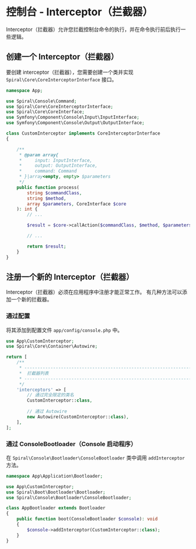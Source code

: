 # 控制台 - Interceptor（拦截器）

Interceptor（拦截器）允许您拦截控制台命令的执行，并在命令执行前后执行一些逻辑。

## 创建一个 Interceptor（拦截器）

要创建 interceptor（拦截器），您需要创建一个类并实现 `Spiral\Core\CoreInterceptorInterface` 接口。

```php
namespace App;

use Spiral\Console\Command;
use Spiral\Core\CoreInterceptorInterface;
use Spiral\Core\CoreInterface;
use Symfony\Component\Console\Input\InputInterface;
use Symfony\Component\Console\Output\OutputInterface;

class CustomInterceptor implements CoreInterceptorInterface
{

    /**
     * @param array{
     *     input: InputInterface, 
     *     output: OutputInterface, 
     *     command: Command
     * }|array<empty, empty> $parameters
     */
    public function process(
        string $commandClass, 
        string $method, 
        array $parameters, CoreInterface $core
    ): int {
        // ...

        $result = $core->callAction($commandClass, $method, $parameters);

        // ...

        return $result;
    }
}
```

## 注册一个新的 Interceptor（拦截器）

Interceptor（拦截器）必须在应用程序中注册才能正常工作。 有几种方法可以添加一个新的拦截器。

### 通过配置

将其添加到配置文件 `app/config/console.php` 中。

```php
use App\CustomInterceptor;
use Spiral\Core\Container\Autowire;

return [    
    /**
     * -------------------------------------------------------------------------
     *  拦截器列表
     * -------------------------------------------------------------------------
     */
    'interceptors' => [
        // 通过完全限定的类名
        CustomInterceptor::class,
        
        // 通过 Autowire
        new Autowire(CustomInterceptor::class),
    ],
];
```

### 通过 ConsoleBootloader（Console 启动程序）

在 `Spiral\Console\Bootloader\ConsoleBootloader` 类中调用 `addInterceptor` 方法。

```php
namespace App\Application\Bootloader;

use App\CustomInterceptor;
use Spiral\Boot\Bootloader\Bootloader;
use Spiral\Console\Bootloader\ConsoleBootloader;

class AppBootloader extends Bootloader
{
    public function boot(ConsoleBootloader $console): void
    {
        $console->addInterceptor(CustomInterceptor::class);
    }
}
```
